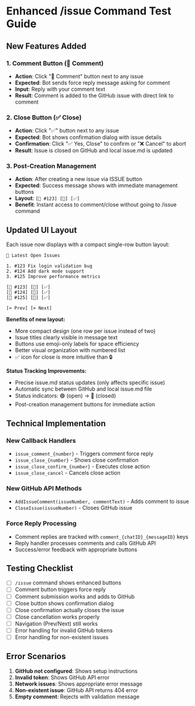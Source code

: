 # Enhanced /issue Command Test Guide

## New Features Added

### 1. Comment Button (💬 Comment)
- **Action**: Click "💬 Comment" button next to any issue
- **Expected**: Bot sends force reply message asking for comment
- **Input**: Reply with your comment text
- **Result**: Comment is added to the GitHub issue with direct link to comment

### 2. Close Button (✅ Close)  
- **Action**: Click "✅" button next to any issue
- **Expected**: Bot shows confirmation dialog with issue details
- **Confirmation**: Click "✅ Yes, Close" to confirm or "❌ Cancel" to abort
- **Result**: Issue is closed on GitHub and local issue.md is updated

### 3. Post-Creation Management
- **Action**: After creating a new issue via ISSUE button
- **Expected**: Success message shows with immediate management buttons
- **Layout**: `[🔗 #123] [💬] [✅]` 
- **Benefit**: Instant access to comment/close without going to /issue command

## Updated UI Layout

Each issue now displays with a compact single-row button layout:

```
🐛 Latest Open Issues

1. #123 Fix login validation bug
2. #124 Add dark mode support  
3. #125 Improve performance metrics

[🔗 #123] [💬] [✅]
[🔗 #124] [💬] [✅]  
[🔗 #125] [💬] [✅]

[⬅️ Prev] [➡️ Next]
```

**Benefits of new layout:**
- More compact design (one row per issue instead of two)
- Issue titles clearly visible in message text
- Buttons use emoji-only labels for space efficiency
- Better visual organization with numbered list
- ✅ icon for close is more intuitive than 🔒

**Status Tracking Improvements:**
- Precise issue.md status updates (only affects specific issue)
- Automatic sync between GitHub and local issue.md file
- Status indicators: 🟢 (open) → 🔴 (closed)
- Post-creation management buttons for immediate action

## Technical Implementation

### New Callback Handlers
- `issue_comment_{number}` - Triggers comment force reply
- `issue_close_{number}` - Shows close confirmation
- `issue_close_confirm_{number}` - Executes close action
- `issue_close_cancel` - Cancels close action

### New GitHub API Methods
- `AddIssueComment(issueNumber, commentText)` - Adds comment to issue
- `CloseIssue(issueNumber)` - Closes GitHub issue

### Force Reply Processing
- Comment replies are tracked with `comment_{chatID}_{messageID}` keys
- Reply handler processes comments and calls GitHub API
- Success/error feedback with appropriate buttons

## Testing Checklist

- [ ] `/issue` command shows enhanced buttons
- [ ] Comment button triggers force reply
- [ ] Comment submission works and adds to GitHub
- [ ] Close button shows confirmation dialog
- [ ] Close confirmation actually closes the issue
- [ ] Close cancellation works properly
- [ ] Navigation (Prev/Next) still works
- [ ] Error handling for invalid GitHub tokens
- [ ] Error handling for non-existent issues

## Error Scenarios

1. **GitHub not configured**: Shows setup instructions
2. **Invalid token**: Shows GitHub API error
3. **Network issues**: Shows appropriate error message
4. **Non-existent issue**: GitHub API returns 404 error
5. **Empty comment**: Rejects with validation message